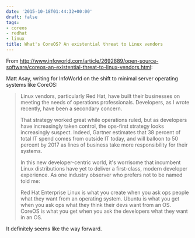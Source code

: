 ```yaml
---
date: '2015-10-18T01:44:32+00:00'
draft: false
tags:
- coreos
- redhat
- linux
title: What's CoreOS? An existential threat to Linux vendors
---
```


From http://www.infoworld.com/article/2692889/open-source-software/coreos-an-existential-threat-to-linux-vendors.html:

Matt Asay, writing for InfoWorld on the shift to minimal server operating systems like CoreOS:

>Linux vendors, particularly Red Hat, have built their businesses on meeting the needs of operations professionals. Developers, as I wrote recently, have been a secondary concern.
>
>That strategy worked great while operations ruled, but as developers have increasingly taken control, the ops-first strategy looks increasingly suspect. Indeed, Gartner estimates that 38 percent of total IT spend comes from outside IT today, and will balloon to 50 percent by 2017 as lines of business take more responsibility for their systems.
>
>In this new developer-centric world, it's worrisome that incumbent Linux distributions have yet to deliver a first-class, modern developer experience. As one industry observer who prefers not to be named told me:
>
>Red Hat Enterprise Linux is what you create when you ask ops people what they want from an operating system. Ubuntu is what you get when you ask ops what they think their devs want from an OS. CoreOS is what you get when you ask the developers what they want in an OS.

It definitely seems like the way forward.
